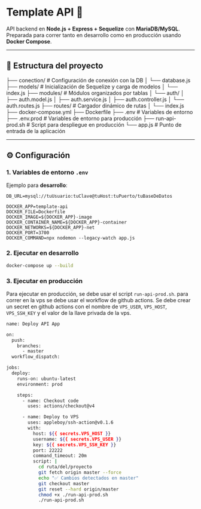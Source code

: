 # Template API 🚀

API backend en **Node.js + Express + Sequelize** con **MariaDB/MySQL**.  
Preparada para correr tanto en desarrollo como en producción usando **Docker Compose**.

---

## 📂 Estructura del proyecto

├── conection/ # Configuración de conexión con la DB
│ └── database.js
├── models/ # Inicialización de Sequelize y carga de modelos
│ └── index.js
├── modules/ # Módulos organizados por tablas
│ └── auth/
│ ├── auth.model.js
│ ├── auth.service.js
│ ├── auth.controller.js
│ └── auth.routes.js
├── routes/ # Cargador dinámico de rutas
│ └── index.js
├── docker-compose.yml
├── Dockerfile
├── .env # Variables de entorno
├── .env.prod # Variables de entorno para producción
├── run-api-prod.sh # Script para despliegue en producción
└── app.js # Punto de entrada de la aplicación


---

## ⚙️ Configuración

### 1. Variables de entorno `.env`

Ejemplo para **desarrollo**:

```env
DB_URL=mysql://tuUsuario:tuClave@tuHost:tuPuerto/tuBaseDeDatos

DOCKER_APP=template-api
DOCKER_FILE=Dockerfile
DOCKER_IMAGE=${DOCKER_APP}-image
DOCKER_CONTAINER_NAME=${DOCKER_APP}-container
DOCKER_NETWORKS=${DOCKER_APP}-net
DOCKER_PORT=3700
DOCKER_COMMAND=npx nodemon --legacy-watch app.js
```

### 2. Ejecutar en desarrollo

```bash
docker-compose up --build
```

### 3. Ejecutar en producción
Para ejecutar en producción, se debe usar el script `run-api-prod.sh`. para correr en la vps se debe usar el workflow de github actions. Se debe crear un secret en github actions con el nombre de `VPS_USER`, `VPS_HOST`, `VPS_SSH_KEY` y el valor de la llave privada de la vps.

```bash
name: Deploy API App

on:
  push:
    branches:
      - master
  workflow_dispatch:

jobs:
  deploy:
    runs-on: ubuntu-latest
    environment: prod

    steps:
      - name: Checkout code
        uses: actions/checkout@v4

      - name: Deploy to VPS
        uses: appleboy/ssh-action@v0.1.6
        with:
          host: ${{ secrets.VPS_HOST }}
          username: ${{ secrets.VPS_USER }}
          key: ${{ secrets.VPS_SSH_KEY }}
          port: 22222
          command_timeout: 20m
          script: |
            cd ruta/del/proyecto 
            git fetch origin master --force
            echo "✅ Cambios detectados en master"
            git checkout master
            git reset --hard origin/master
            chmod +x ./run-api-prod.sh
            ./run-api-prod.sh
```



